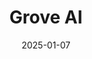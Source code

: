 ---  
layout: startup_page  
title: "Grove AI"  
id: "grovetrials.com"  
permalink: "/groveaigrovetrials.com01072025/"  
website: "https://www.grovetrials.com/"  
funding_round: "Seed"  
funding_amount: "$4.9M"  
investors: "A*, Afore Capital, LifeX Ventures, Pear VC, Upfront Ventures"  
about: "Grove AI is a clinical trial management and intelligence company that uses AI to streamline participant engagement, improve site operations, and provide actionable insights to accelerate new treatments. Its platform aims to transform clinical trials from siloed operations into participant-centered ecosystems driven by real-time data, addressing challenges like fragmented communication and inefficient workflows."  
markets: "Healthtech, AI, Business/Productivity Software, Other Healthcare Technology Systems"  
hq: "San Francisco, California, United States"  
founded_year: "2024"  
linkedin: "https://www.linkedin.com/company/groveai"  
twitter: ""  
instagram: ""  
facebook: ""  
crunchbase: "https://www.crunchbase.com/organization/grove-3d3a"  
pitchbook: "https://pitchbook.com/profiles/company/664039-54"  

date_display: "07-Jan-2025"  
date: "2025-01-07"

# SEO Optimization  
meta_title: "Grove AI - Seed Funding ($4.9M)"  
meta_description: "Grove AI, Grove AI is a clinical trial management and intelligence company that uses AI to streamline participant engagement, improve site operations, and provi..."  
meta_keywords: "Grove AI, Healthtech, AI, Business/Productivity Software, Other Healthcare Technology Systems, Seed funding"  
canonical_url: "https://startup.projectstartups.com/groveaigrovetrials.com01072025/"  
---